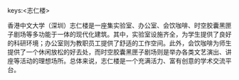 keys:<志仁楼>


香港中文大学（深圳）志仁楼是一座集实验室、办公室、会饮咖啡、时空胶囊黑匣子剧场等多功能于一体的现代化建筑。其中，实验室设施齐全，为学生提供了良好的科研环境；办公室则为教职员工提供了舒适的工作空间。此外，会饮咖啡为师生提供了一个休闲放松的好去处，而时空胶囊黑匣子剧场则是举办各类文艺演出、讲座等活动的理想场所。总体来说，志仁楼是一个充满活力、富有创意的学术交流平台。